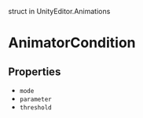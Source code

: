 struct in UnityEditor.Animations
# AnimatorCondition

## Properties
- `mode`
- `parameter`
- `threshold`
